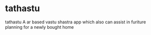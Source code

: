 # tathastu
tathastu
A ar based vastu shastra app which also can assist in furiture planning for a newly bought home
